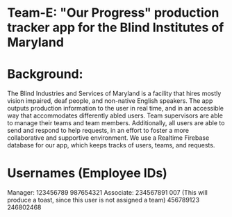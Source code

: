 # Team-E: "Our Progress" production tracker app for the Blind Institutes of Maryland
# Background:
The Blind Industries and Services of Maryland is a facility that hires mostly vision impaired, deaf
people, and non-native English speakers. The app outputs production information to the user in real
time, and in an accessible way that accommodates differently abled users.
Team supervisors are able to manage their teams and team members. Additionally, all users are able 
to send and respond to help requests, in an effort to foster a more collaborative and supportive 
environment.
We use a Realtime Firebase database for our app, which keeps tracks of users, teams, and requests.

# Usernames (Employee IDs)
Manager: 123456789
         987654321
Associate: 234567891
           007 (This will produce a toast, since this user is not assigned a team)
           456789123
           246802468
